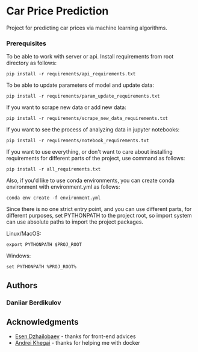 # Car Price Prediction

Project for predicting car prices via machine learning algorithms.

### Prerequisites

To be able to work with server or api. Install requirements from root directory as follows:
```
pip install -r requirements/api_requirements.txt
```

To be able to update parameters of model and update data:
```
pip install -r requirements/param_update_requirements.txt
```

If you want to scrape new data or add new data:
```
pip install -r requirements/scrape_new_data_requirements.txt
```

If you want to see the process of analyzing data in jupyter notebooks:
```
pip install -r requirements/notebook_requirements.txt
```

If you want to use everything, or don't want to care about installing requirements for different parts of the project, use command as follows:
```
pip install -r all_requirements.txt
```

Also, if you'd like to use conda environments, you can create conda environment with environment.yml as follows:
```
conda env create -f environment.yml
```

Since there is no one strict entry point, and you can use different parts, for different purposes, set PYTHONPATH to the project root, so import system can use absolute paths to import the project packages.

Linux/MacOS:
```
export PYTHONPATH $PROJ_ROOT
```

Windows:
```
set PYTHONPATH %PROJ_ROOT%
```

## Authors

### Daniiar Berdikulov

## Acknowledgments

* [Esen Dzhailobaev](https://github.com/s7b5en) - thanks for front-end advices
* [Andrei Khegai](https://github.com/akhegai) - thanks for helping me with docker
